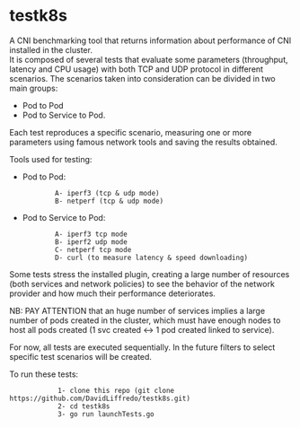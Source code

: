 # testk8s
A CNI benchmarking tool that returns information about performance of CNI installed in the cluster.    
It is composed of several tests that evaluate some parameters (throughput, latency and CPU usage) with both TCP and UDP protocol in different scenarios.
The scenarios taken into consideration can be divided in two main groups:
  - Pod to Pod 
  - Pod to Service to Pod.

Each test reproduces a specific scenario, measuring one or more parameters using famous network tools and saving the results obtained.

Tools used for testing:
  - Pod to Pod:
  
                A- iperf3 (tcp & udp mode) 
                B- netperf (tcp & udp mode)
                
  - Pod to Service to Pod:
  
                A- iperf3 tcp mode
                B- iperf2 udp mode
                C- netperf tcp mode
                D- curl (to measure latency & speed downloading) 

Some tests stress the installed plugin, creating a large number of resources (both services and network policies) to see the behavior of the network provider and how much their performance deteriorates.

NB: PAY ATTENTION that an huge number of services implies a large number of pods created in the cluster, which must have enough nodes to host all pods created (1 svc created <-> 1 pod created linked to service).


For now, all tests are executed sequentially. In the future filters to select specific test scenarios will be created.

To run these tests:
            
                1- clone this repo (git clone https://github.com/DavidLiffredo/testk8s.git)
                2- cd testk8s
                3- go run launchTests.go

